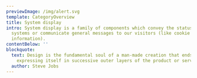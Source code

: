 ```yaml
---
previewImage: /img/alert.svg
template: CategoryOverview
title: System display
intro: System display is a family of components which convey the status of our
  systems or communicate general messages to our visitors (like cookie
  information).
contentBelow: ''
blockquote:
  text: Design is the fundamental soul of a man-made creation that ends up
    expressing itself in successive outer layers of the product or service.
  author: Steve Jobs
---
```

